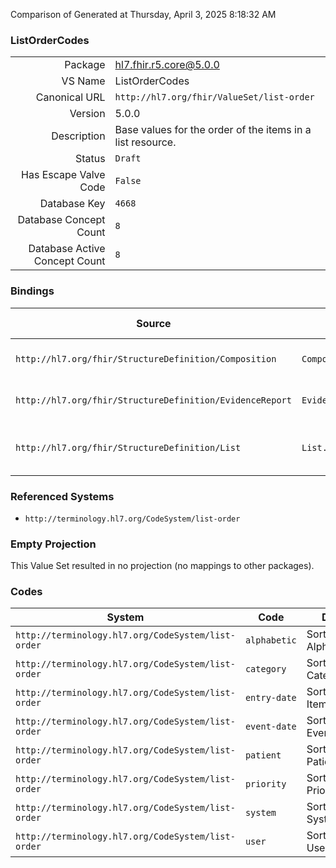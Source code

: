 Comparison of 
Generated at Thursday, April 3, 2025 8:18:32 AM

### ListOrderCodes

|      |     |
| ---: | --- |
| Package | hl7.fhir.r5.core@5.0.0 |
| VS Name | ListOrderCodes |
| Canonical URL | `http://hl7.org/fhir/ValueSet/list-order` |
| Version | 5.0.0 |
| Description | Base values for the order of the items in a list resource. |
| Status | `Draft` |
| Has Escape Valve Code | `False` |
| Database Key | `4668` |
| Database Concept Count | `8` |
| Database Active Concept Count | `8` |
### Bindings

| Source | Element | Binding | Strength | Element Short |
| ------ | ------- | ------- | -------- | ------------- |
| `http://hl7.org/fhir/StructureDefinition/Composition` | `Composition.section.orderedBy` | `http://hl7.org/fhir/ValueSet/list-order` | `Preferred` | Order of section entries |
| `http://hl7.org/fhir/StructureDefinition/EvidenceReport` | `EvidenceReport.section.orderedBy` | `http://hl7.org/fhir/ValueSet/list-order` | `Preferred` | Order of section entries |
| `http://hl7.org/fhir/StructureDefinition/List` | `List.orderedBy` | `http://hl7.org/fhir/ValueSet/list-order` | `Preferred` | What order the list has |

### Referenced Systems

* `http://terminology.hl7.org/CodeSystem/list-order`
### Empty Projection

This Value Set resulted in no projection (no mappings to other packages).

### Codes

| System | Code | Display |
| ------ | ---- | ------- |
| `http://terminology.hl7.org/CodeSystem/list-order` | `alphabetic` | Sorted Alphabetically |
| `http://terminology.hl7.org/CodeSystem/list-order` | `category` | Sorted by Category |
| `http://terminology.hl7.org/CodeSystem/list-order` | `entry-date` | Sorted by Item Date |
| `http://terminology.hl7.org/CodeSystem/list-order` | `event-date` | Sorted by Event Date |
| `http://terminology.hl7.org/CodeSystem/list-order` | `patient` | Sorted by Patient |
| `http://terminology.hl7.org/CodeSystem/list-order` | `priority` | Sorted by Priority |
| `http://terminology.hl7.org/CodeSystem/list-order` | `system` | Sorted by System |
| `http://terminology.hl7.org/CodeSystem/list-order` | `user` | Sorted by User |
